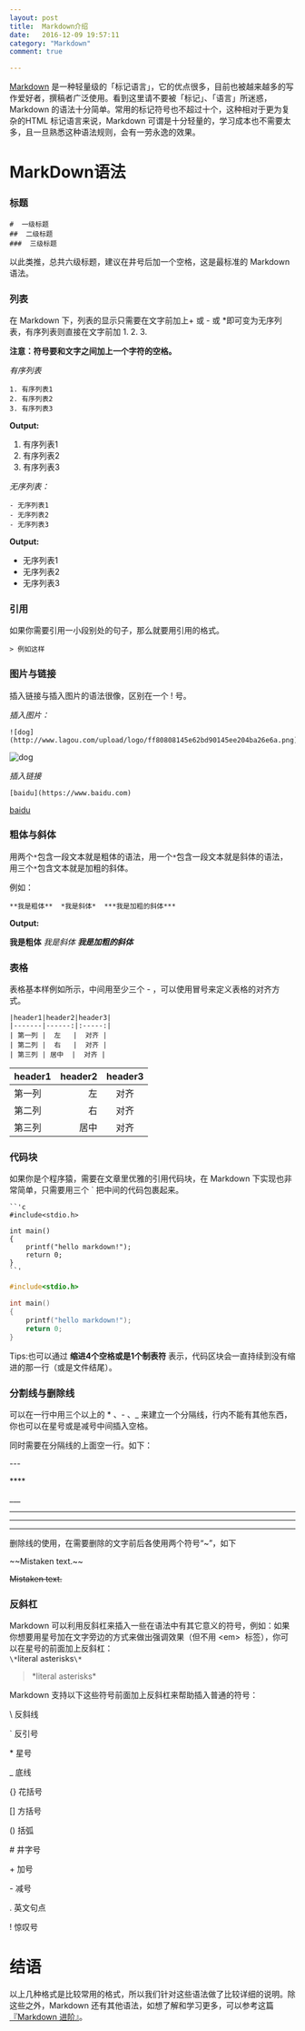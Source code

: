 ```yaml
---
layout: post
title:  Markdown介绍
date:   2016-12-09 19:57:11
category: "Markdown"
comment: true

---
```



[Markdown][1] 是一种轻量级的「标记语言」，它的优点很多，目前也被越来越多的写作爱好者，撰稿者广泛使用。看到这里请不要被「标记」、「语言」所迷惑，Markdown 的语法十分简单。常用的标记符号也不超过十个，这种相对于更为复杂的HTML 标记语言来说，Markdown 可谓是十分轻量的，学习成本也不需要太多，且一旦熟悉这种语法规则，会有一劳永逸的效果。

[1]: http://zh.wikipedia.org/wiki/Markdown

# MarkDown语法

### 标题
	#  一级标题  
	##  二级标题  
	###  三级标题

以此类推，总共六级标题，建议在井号后加一个空格，这是最标准的 Markdown 语法。

### 列表

在 Markdown 下，列表的显示只需要在文字前加上+ 或 - 或 *即可变为无序列表，有序列表则直接在文字前加 1. 2. 3.

**注意：符号要和文字之间加上一个字符的空格。**

*有序列表* 
   
```
1. 有序列表1
2. 有序列表2
3. 有序列表3
```

**Output:**

1. 有序列表1
2. 有序列表2
3. 有序列表3

*无序列表：*

```
- 无序列表1
- 无序列表2
- 无序列表3
```

**Output:**

- 无序列表1
- 无序列表2
- 无序列表3


### 引用

如果你需要引用一小段别处的句子，那么就要用引用的格式。

```
> 例如这样
```


### 图片与链接

插入链接与插入图片的语法很像，区别在一个 ! 号。

*插入图片：*

```
![dog](http://www.lagou.com/upload/logo/ff80808145e62bd90145ee204ba26e6a.png)
```
![dog](http://www.lagou.com/upload/logo/ff80808145e62bd90145ee204ba26e6a.png)

*插入链接*

```
[baidu](https://www.baidu.com)
```

[baidu](https://www.baidu.com)

### 粗体与斜体

用两个`*`包含一段文本就是粗体的语法，用一个`*`包含一段文本就是斜体的语法，用三个`*`包含文本就是加粗的斜体。

例如：

```
**我是粗体**  *我是斜体*  ***我是加粗的斜体***
```

**Output:**

**我是粗体**  *我是斜体*  ***我是加粗的斜体***

### 表格

表格基本样例如所示，中间用至少三个 - ，可以使用冒号来定义表格的对齐方式。

```
|header1|header2|header3|
|-------|------:|:-----:|
| 第一列 |  左   |  对齐 |
| 第二列 |  右   |  对齐 |
| 第三列 | 居中  |  对齐 |
```

|header1|header2|header3|
|---|---:|:---:|
|第一列|左|对齐|
|第二列|右|对齐|
|第三列|居中|对齐|

### 代码块

如果你是个程序猿，需要在文章里优雅的引用代码块，在 Markdown 下实现也非常简单，只需要用三个 ` 把中间的代码包裹起来。  

```
``'c
#include<stdio.h>

int main()
{
    printf("hello markdown!");
    return 0;
}
``'
```  



```c
#include<stdio.h>

int main()
{
    printf("hello markdown!");
    return 0;
}
```

Tips:也可以通过 **缩进4个空格或是1个制表符** 表示，代码区块会一直持续到没有缩进的那一行（或是文件结尾）。
 
### 分割线与删除线
 
可以在一行中用三个以上的 * 、- 、_  来建立一个分隔线，行内不能有其他东西，你也可以在星号或是减号中间插入空格。

同时需要在分隔线的上面空一行。如下：

\---

\****

\___

---

****

____

删除线的使用，在需要删除的文字前后各使用两个符号“~”，如下

\~~Mistaken text.~~

~~Mistaken text.~~

### 反斜杠

Markdown 可以利用反斜杠来插入一些在语法中有其它意义的符号，例如：如果你想要用星号加在文字旁边的方式来做出强调效果（但不用 <em\>
 标签），你可以在星号的前面加上反斜杠：  
`\*`literal asterisks`\*`

> \*literal asterisks\*

Markdown 支持以下这些符号前面加上反斜杠来帮助插入普通的符号：

\\ 反斜线

`  反引号

\* 星号

_ 底线

{} 花括号

[] 方括号

() 括弧

\# 井字号

\+ 加号

\- 减号

. 英文句点

! 惊叹号



# 结语

以上几种格式是比较常用的格式，所以我们针对这些语法做了比较详细的说明。除这些之外，Markdown 还有其他语法，如想了解和学习更多，可以参考这篇[『Markdown 进阶』][2]。

[2]: https://bo-huang.github.io/markdown/2016/12/10/MarkDown-pro.html